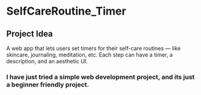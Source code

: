 # SelfCareRoutine_Timer
## Project Idea
A web app that lets users set timers for their self-care routines — like skincare, journaling, meditation, etc. Each step can have a timer, a description, and an aesthetic UI.

### I have just tried a simple web development project, and its just a beginner friendly project.
